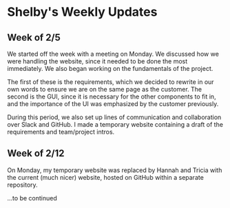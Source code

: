 # Shelby's Weekly Updates

## Week of 2/5
We started off the week with a meeting on Monday. We discussed how we 
were handling the website, since it needed to be done the most 
immediately. We also began working on the fundamentals of the project. 

The first of these is the requirements, which we decided to rewrite 
in our own words to ensure we are on the same page as the customer. The 
second is the GUI, since it is necessary for the other 
components to fit in, and the importance of the UI was emphasized by the 
customer previously.

During this period, we also set up lines of communication and 
collaboration over Slack and GitHub. I made a temporary website 
containing a draft of the requirements and team/project intros.


## Week of 2/12
On Monday, my temporary website was replaced by Hannah and Tricia with 
the current (much nicer) website, hosted on GitHub within a separate 
repository.

...to be continued
